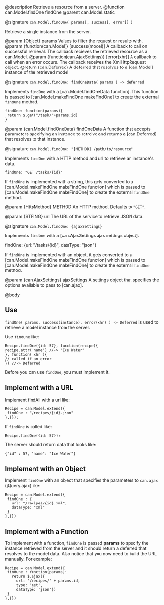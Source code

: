 
@description Retrieve a resource from a server.
@function can.Model.findOne findOne
@parent can.Model.static

@signature `can.Model.findOne( params[, success[, error]] )`

Retrieve a single instance from the server.

@param {Object} params Values to filter the request or results with.
@param {function(can.Model)} [success(model)] A callback to call on successful retrieval. The callback recieves
the retrieved resource as a can.Model.
@param {function(can.AjaxSettings)} [error(xhr)] A callback to call when an error occurs. The callback receives the
XmlHttpRequest object.
@return {can.Deferred} A deferred that resolves to a [can.Model] instance of the retrieved model

@signature `can.Model.findOne: findOneData( params ) -> deferred`

Implements `findOne` with a [can.Model.findOneData function]. This function
is passed to [can.Model.makeFindOne makeFindOne] to create the external
`findOne` method.

```
findOne: function(params){
 return $.get("/task/"+params.id)
}
```

@param {can.Model.findOneData} findOneData A function that accepts parameters
specifying an instance to retreive and returns a [can.Deferred]
that resolves to that instance.

@signature `can.Model.findOne: "[METHOD] /path/to/resource"`

Implements `findOne` with a HTTP method and url to retrieve an instance's data.

```
findOne: "GET /tasks/{id}"
```

If `findOne` is implemented with a string, this gets converted to
a [can.Model.makeFindOne makeFindOne function]
which is passed to [can.Model.makeFindOne makeFindOne] to create the external
`findOne` method.

@param {HttpMethod} METHOD An HTTP method. Defaults to `"GET"`.

@param {STRING} url The URL of the service to retrieve JSON data.

@signature `can.Model.findOne: {ajaxSettings}`

Implements `findOne` with a [can.AjaxSettings ajax settings object].

   findOne: {url: "/tasks/{id}", dataType: "json"}

If `findOne` is implemented with an object, it gets converted to
a [can.Model.makeFindOne makeFindOne function]
which is passed to [can.Model.makeFindOne makeFindOne] to create the external
`findOne` method.

@param {can.AjaxSettings} ajaxSettings A settings object that
specifies the options available to pass to [can.ajax].

@body

## Use

`findOne( params, success(instance), error(xhr) ) -> Deferred` is used to retrieve a model
instance from the server.

Use `findOne` like:

```
Recipe.findOne({id: 57}, function(recipe){
recipe.attr('name') //-> "Ice Water"
}, function( xhr ){
// called if an error
}) //-> Deferred
```

Before you can use `findOne`, you must implement it.

## Implement with a URL

Implement findAll with a url like:

```
Recipe = can.Model.extend({
 findOne : "/recipes/{id}.json"
},{});
```


If `findOne` is called like:

```
Recipe.findOne({id: 57});
```

The server should return data that looks like:

```
{"id" : 57, "name": "Ice Water"}
```

## Implement with an Object

Implement `findOne` with an object that specifies the parameters to
`can.ajax` (jQuery.ajax) like:

```
Recipe = can.Model.extend({
 findOne : {
   url: "/recipes/{id}.xml",
   dataType: "xml"
 }
},{})
```

## Implement with a Function

To implement with a function, `findOne` is passed __params__ to specify
the instance retrieved from the server and it should return a
deferred that resolves to the model data.  Also notice that you now need to
build the URL manually. For example:

```
Recipe = can.Model.extend({
 findOne : function(params){
   return $.ajax({
     url: '/recipes/' + params.id,
     type: 'get',
     dataType: 'json'})
 }
},{})
```
